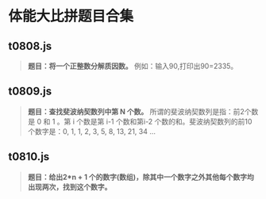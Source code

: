# 体能大比拼题目合集
## t0808.js
> **题目：将一个正整数分解质因数。**
> 例如：输入90,打印出90=2335。
## t0809.js
> **题目：查找斐波纳契数列中第 N 个数。**
> 所谓的斐波纳契数列是指：前2个数是 0 和 1 。第 i 个数是第 i-1 个数和第i-2 个数的和。斐波纳契数列的前10个数字是：0, 1, 1, 2, 3, 5, 8, 13, 21, 34 …
## t0810.js
> **题目：给出2*n + 1 个的数字(数组)，除其中一个数字之外其他每个数字均出现两次，找到这个数字。**
